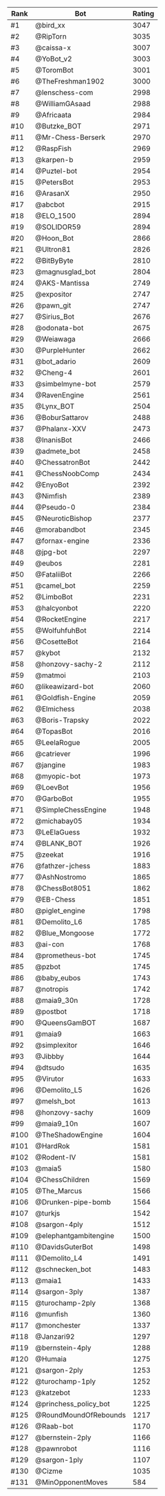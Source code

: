 Rank|Bot|Rating
---|---|---
#1|@bird_xx|3047
#2|@RipTorn|3035
#3|@caissa-x|3007
#4|@YoBot_v2|3003
#5|@ToromBot|3001
#6|@TheFreshman1902|3000
#7|@lenschess-com|2998
#8|@WilliamGAsaad|2988
#9|@Africaata|2984
#10|@Butzke_BOT|2971
#11|@Mr-Chess-Berserk|2970
#12|@RaspFish|2969
#13|@karpen-b|2959
#14|@Puztel-bot|2954
#15|@PetersBot|2953
#16|@ArasanX|2950
#17|@abcbot|2915
#18|@ELO_1500|2894
#19|@SOLIDOR59|2894
#20|@Hoon_Bot|2866
#21|@Ultron81|2826
#22|@BitByByte|2810
#23|@magnusglad_bot|2804
#24|@AKS-Mantissa|2749
#25|@expositor|2747
#26|@pawn_git|2747
#27|@Sirius_Bot|2676
#28|@odonata-bot|2675
#29|@Weiawaga|2666
#30|@PurpleHunter|2662
#31|@bot_adario|2609
#32|@Cheng-4|2601
#33|@simbelmyne-bot|2579
#34|@RavenEngine|2561
#35|@Lynx_BOT|2504
#36|@BoburSattarov|2488
#37|@Phalanx-XXV|2473
#38|@InanisBot|2466
#39|@admete_bot|2458
#40|@ChessatronBot|2442
#41|@ChessNoobComp|2434
#42|@EnyoBot|2392
#43|@Nimfish|2389
#44|@Pseudo-0|2384
#45|@NeuroticBishop|2377
#46|@morabandbot|2345
#47|@fornax-engine|2336
#48|@jpg-bot|2297
#49|@eubos|2281
#50|@FataliiBot|2266
#51|@camel_bot|2259
#52|@LimboBot|2231
#53|@halcyonbot|2220
#54|@RocketEngine|2217
#55|@WolfuhfuhBot|2214
#56|@CosetteBot|2164
#57|@kybot|2132
#58|@honzovy-sachy-2|2112
#59|@matmoi|2103
#60|@likeawizard-bot|2060
#61|@Goldfish-Engine|2059
#62|@Elmichess|2038
#63|@Boris-Trapsky|2022
#64|@TopasBot|2016
#65|@LeelaRogue|2005
#66|@catriever|1996
#67|@jangine|1983
#68|@myopic-bot|1973
#69|@LoevBot|1956
#70|@GarboBot|1955
#71|@SimpleChessEngine|1948
#72|@michabay05|1934
#73|@LeElaGuess|1932
#74|@BLANK_BOT|1926
#75|@zeekat|1916
#76|@fathzer-jchess|1883
#77|@AshNostromo|1865
#78|@ChessBot8051|1862
#79|@EB-Chess|1851
#80|@piglet_engine|1798
#81|@Demolito_L6|1785
#82|@Blue_Mongoose|1772
#83|@ai-con|1768
#84|@prometheus-bot|1745
#85|@pzbot|1745
#86|@baby_eubos|1743
#87|@notropis|1742
#88|@maia9_30n|1728
#89|@postbot|1718
#90|@QueensGamBOT|1687
#91|@maia9|1663
#92|@simplexitor|1646
#93|@Jibbby|1644
#94|@dtsudo|1635
#95|@Virutor|1633
#96|@Demolito_L5|1626
#97|@melsh_bot|1613
#98|@honzovy-sachy|1609
#99|@maia9_10n|1607
#100|@TheShadowEngine|1604
#101|@HardRok|1581
#102|@Rodent-IV|1581
#103|@maia5|1580
#104|@ChessChildren|1569
#105|@The_Marcus|1566
#106|@Drunken-pipe-bomb|1564
#107|@turkjs|1542
#108|@sargon-4ply|1512
#109|@elephantgambitengine|1500
#110|@DavidsGuterBot|1498
#111|@Demolito_L4|1491
#112|@schnecken_bot|1483
#113|@maia1|1433
#114|@sargon-3ply|1387
#115|@turochamp-2ply|1368
#116|@munfish|1360
#117|@monchester|1337
#118|@Janzari92|1297
#119|@bernstein-4ply|1288
#120|@Humaia|1275
#121|@sargon-2ply|1253
#122|@turochamp-1ply|1252
#123|@katzebot|1233
#124|@princhess_policy_bot|1225
#125|@RoundMoundOfRebounds|1217
#126|@Raab-bot|1170
#127|@bernstein-2ply|1166
#128|@pawnrobot|1116
#129|@sargon-1ply|1107
#130|@Cizme|1035
#131|@MinOpponentMoves|584
